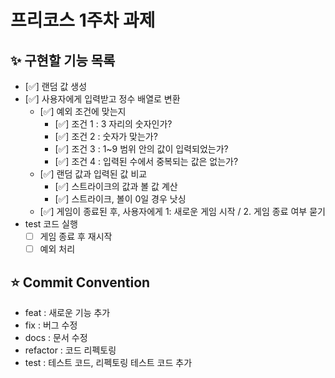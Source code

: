 # 프리코스 1주차 과제
## ✨ 구현할 기능 목록

- [✅] 랜덤 값 생성
- [✅] 사용자에게 입력받고 정수 배열로 변환
  - [✅] 예외 조건에 맞는지
    - [✅] 조건 1 : 3 자리의 숫자인가?
    - [✅] 조건 2 : 숫자가 맞는가?
    - [✅] 조건 3 : 1~9 범위 안의 값이 입력되었는가?
    - [✅] 조건 4 : 입력된 수에서 중복되는 값은 없는가?
  - [✅] 랜덤 값과 입력된 값 비교
    - [✅] 스트라이크의 값과 볼 값 계산
    - [✅] 스트라이크, 볼이 0일 경우 낫싱
  - [✅] 게임이 종료된 후, 사용자에게 1: 새로운 게임 시작 / 2. 게임 종료 여부 묻기
- test 코드 실행
  - [  ] 게임 종료 후 재시작
  - [  ] 예외 처리

## ⭐️ Commit Convention

- feat : 새로운 기능 추가
- fix : 버그 수정
- docs : 문서 수정
- refactor : 코드 리펙토링
- test : 테스트 코드, 리펙토링 테스트 코드 추가